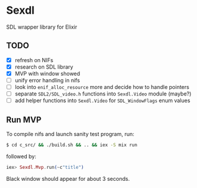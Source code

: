 # Sexdl

SDL wrapper library for Elixir


## TODO

- [x] refresh on NIFs
- [x] research on SDL library
- [x] MVP with window showed
- [ ] unify error handling in nifs
- [ ] look into `enif_alloc_resource` more and decide how to handle pointers
- [ ] separate `SDL2/SDL_video.h` functions into `Sexdl.Video` module (maybe?)
- [ ] add helper functions into `Sexdl.Video` for `SDL_WindowFlags` enum values

## Run MVP

To compile nifs and launch sanity test program, run:

```bash
$ cd c_src/ && ./build.sh && .. && iex -S mix run
```

followed by:

```elixir
iex> Sexdl.Mvp.run(~c"title")
```

Black window should appear for about 3 seconds.
